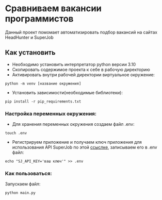 # Сравниваем вакансии программистов
Данный проект помомает автоматизировать подбор вакансий на сайтах HeadHunter и SuperJob
## Как установить
* Необходимо установить интерпретатор python версии 3.10
* Cкопировать содержимое проекта к себе в рабочую директорию
* Активировать внутри рабочей директории виртуальное окружение:
```
python -m venv [название окружения]
```
* Установить зависимости(необходимые библиотеки):
```
pip install -r pip_requirements.txt
```
### Настройка переменных окружения:
* Для хранения переменных окружения создаем файл .env:
```
touch .env
```
* Регистрируем приложение и получаем ключ приложения для использования API SuperJob
по этой [ссыслке](https://api.superjob.ru/register), записываем его в .env файл:
```
echo "SJ_API_KEY='ваш ключ'" >> .env 
```
### Как пользоваться:
Запускаем файл:
```
python main.py
```

